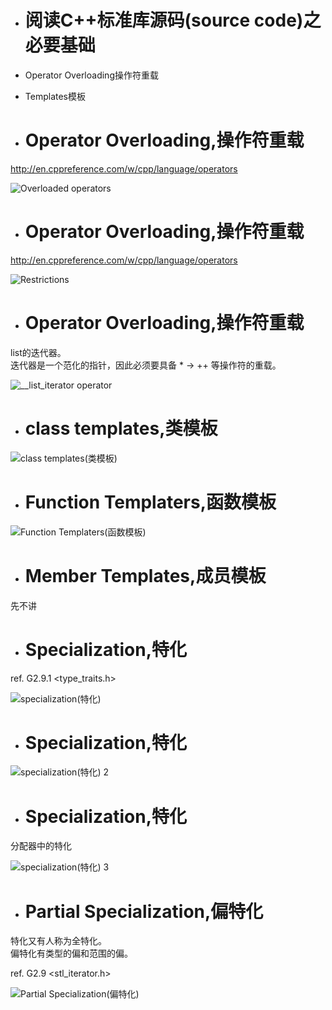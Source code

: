 - # 阅读C++标准库源码(source code)之必要基础

- Operator Overloading操作符重载
- Templates模板

- # Operator Overloading,操作符重载
http://en.cppreference.com/w/cpp/language/operators  

![Overloaded operators](https://github.com/havenow/my-C-plus-plus/blob/master/STL%E6%A0%87%E5%87%86%E5%BA%93%E4%B8%8E%E6%B3%9B%E5%9E%8B%E7%BC%96%E7%A8%8B/images/Overloaded%20operators.png)  

- # Operator Overloading,操作符重载
http://en.cppreference.com/w/cpp/language/operators  

![Restrictions](https://github.com/havenow/my-C-plus-plus/blob/master/STL%E6%A0%87%E5%87%86%E5%BA%93%E4%B8%8E%E6%B3%9B%E5%9E%8B%E7%BC%96%E7%A8%8B/images/Restrictions.png)  

- # Operator Overloading,操作符重载
list的迭代器。  
迭代器是一个范化的指针，因此必须要具备 * -> ++ 等操作符的重载。  

![__list_iterator operator](https://github.com/havenow/my-C-plus-plus/blob/master/STL%E6%A0%87%E5%87%86%E5%BA%93%E4%B8%8E%E6%B3%9B%E5%9E%8B%E7%BC%96%E7%A8%8B/images/__list_iterator%20operator.png)  

- # class templates,类模板

![class templates(类模板)](https://github.com/havenow/my-C-plus-plus/blob/master/STL%E6%A0%87%E5%87%86%E5%BA%93%E4%B8%8E%E6%B3%9B%E5%9E%8B%E7%BC%96%E7%A8%8B/images/class%20templates%28%E7%B1%BB%E6%A8%A1%E6%9D%BF%29.png)  

- # Function Templaters,函数模板

![Function Templaters(函数模板)](https://github.com/havenow/my-C-plus-plus/blob/master/STL%E6%A0%87%E5%87%86%E5%BA%93%E4%B8%8E%E6%B3%9B%E5%9E%8B%E7%BC%96%E7%A8%8B/images/Function%20Templaters%28%E5%87%BD%E6%95%B0%E6%A8%A1%E6%9D%BF%29.png)  

- # Member Templates,成员模板
先不讲

- # Specialization,特化
ref. G2.9.1 <type_traits.h>  

![specialization(特化)](https://github.com/havenow/my-C-plus-plus/blob/master/STL%E6%A0%87%E5%87%86%E5%BA%93%E4%B8%8E%E6%B3%9B%E5%9E%8B%E7%BC%96%E7%A8%8B/images/specialization%28%E7%89%B9%E5%8C%96%29.png)  

- # Specialization,特化

![specialization(特化) 2](https://github.com/havenow/my-C-plus-plus/blob/master/STL%E6%A0%87%E5%87%86%E5%BA%93%E4%B8%8E%E6%B3%9B%E5%9E%8B%E7%BC%96%E7%A8%8B/images/specialization%28%E7%89%B9%E5%8C%96%29%202.png)  

- # Specialization,特化
分配器中的特化

![specialization(特化) 3](https://github.com/havenow/my-C-plus-plus/blob/master/STL%E6%A0%87%E5%87%86%E5%BA%93%E4%B8%8E%E6%B3%9B%E5%9E%8B%E7%BC%96%E7%A8%8B/images/specialization%28%E7%89%B9%E5%8C%96%29%203.png)  

- # Partial Specialization,偏特化
特化又有人称为全特化。  
偏特化有类型的偏和范围的偏。  

ref. G2.9 <stl_iterator.h>  

![Partial Specialization(偏特化)](https://github.com/havenow/my-C-plus-plus/blob/master/STL%E6%A0%87%E5%87%86%E5%BA%93%E4%B8%8E%E6%B3%9B%E5%9E%8B%E7%BC%96%E7%A8%8B/images/Partial%20Specialization%28%E5%81%8F%E7%89%B9%E5%8C%96%29.png)  
